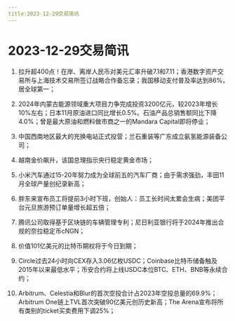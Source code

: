 ```yaml
---
title:2023-12-29交易简讯
---
```

# 2023-12-29交易简讯

1. 拉升超400点！在岸、离岸人民币对美元汇率升破7.1和7.11；香港数字资产交易所与上海技术交易所签订战略合作备忘录；我国移动支付普及率达到86%，居全球第一；

2. 2024年内蒙古能源领域重大项目力争完成投资3200亿元，较2023年增长10%左右；日本11月原油进口同比增长0.5%。石油产品总销售额同比下降4.0%；曾是最大原油和燃料做市商之一的Mandara Capital即将停业；

3. 中国西南地区最大的充换电站正式投营；兰石重装等广东成立氨氢能源装备公司；

4. 越南金价飙升，该国总理指示央行稳定黄金市场；

5. 小米汽车通过15-20年努力成为全球前五的汽车厂商；由于需求强劲，丰田11月全球产量创纪录新高；

6. 胖东来宣布员工将提前3小时下班，创始人：员工长时间太累会生病；美团平台元旦旅游预订单量增长超五倍；

7. 腾讯公司取得基于区块链的车辆管理专利；尼日利亚银行将于2024年推出合规的奈拉稳定币cNGN；

8. 价值101亿美元的比特币期权将于今日到期；

9. Circle过去24小时向CEX存入3.06亿枚USDC；Coinbase比特币储备触及2015年以来最低水平；币安合约将上线USDC本位BTC、ETH、BNB等永续合约；

10. Arbitrum、Celestia和Blur的首次空投合计占2023年空投总量的69.9%；Arbitrum One链上TVL首次突破90亿美元创历史新高；The Arena宣布将所有类别的ticket买卖费用下调25%；